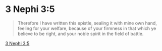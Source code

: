 # 3 Nephi 3:5

> Therefore I have written this epistle, sealing it with mine own hand, feeling for your welfare, because of your firmness in that which ye believe to be right, and your noble spirit in the field of battle.

[3 Nephi 3:5](https://www.churchofjesuschrist.org/study/scriptures/bofm/3-ne/3?lang=eng&id=p5#p5)


